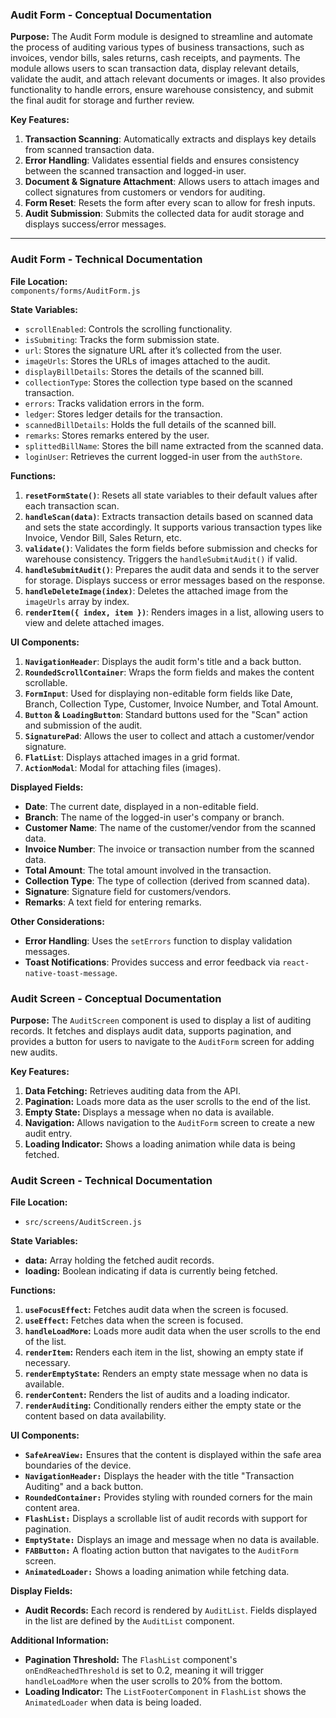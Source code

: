 ### **Audit Form - Conceptual Documentation**

**Purpose:**
The Audit Form module is designed to streamline and automate the process of auditing various types of business transactions, such as invoices, vendor bills, sales returns, cash receipts, and payments. The module allows users to scan transaction data, display relevant details, validate the audit, and attach relevant documents or images. It also provides functionality to handle errors, ensure warehouse consistency, and submit the final audit for storage and further review.

**Key Features:**
1. **Transaction Scanning**: Automatically extracts and displays key details from scanned transaction data.
2. **Error Handling**: Validates essential fields and ensures consistency between the scanned transaction and logged-in user.
3. **Document & Signature Attachment**: Allows users to attach images and collect signatures from customers or vendors for auditing.
4. **Form Reset**: Resets the form after every scan to allow for fresh inputs.
5. **Audit Submission**: Submits the collected data for audit storage and displays success/error messages.

---

### **Audit Form - Technical Documentation**

**File Location:**  
`components/forms/AuditForm.js`

**State Variables:**
- `scrollEnabled`: Controls the scrolling functionality.
- `isSubmiting`: Tracks the form submission state.
- `url`: Stores the signature URL after it’s collected from the user.
- `imageUrls`: Stores the URLs of images attached to the audit.
- `displayBillDetails`: Stores the details of the scanned bill.
- `collectionType`: Stores the collection type based on the scanned transaction.
- `errors`: Tracks validation errors in the form.
- `ledger`: Stores ledger details for the transaction.
- `scannedBillDetails`: Holds the full details of the scanned bill.
- `remarks`: Stores remarks entered by the user.
- `splittedBillName`: Stores the bill name extracted from the scanned data.
- `loginUser`: Retrieves the current logged-in user from the `authStore`.

**Functions:**
1. **`resetFormState()`**: Resets all state variables to their default values after each transaction scan.
2. **`handleScan(data)`**: Extracts transaction details based on scanned data and sets the state accordingly. It supports various transaction types like Invoice, Vendor Bill, Sales Return, etc.
3. **`validate()`**: Validates the form fields before submission and checks for warehouse consistency. Triggers the `handleSubmitAudit()` if valid.
4. **`handleSubmitAudit()`**: Prepares the audit data and sends it to the server for storage. Displays success or error messages based on the response.
5. **`handleDeleteImage(index)`**: Deletes the attached image from the `imageUrls` array by index.
6. **`renderItem({ index, item })`**: Renders images in a list, allowing users to view and delete attached images.

**UI Components:**
1. **`NavigationHeader`**: Displays the audit form's title and a back button.
2. **`RoundedScrollContainer`**: Wraps the form fields and makes the content scrollable.
3. **`FormInput`**: Used for displaying non-editable form fields like Date, Branch, Collection Type, Customer, Invoice Number, and Total Amount.
4. **`Button` & `LoadingButton`**: Standard buttons used for the "Scan" action and submission of the audit.
5. **`SignaturePad`**: Allows the user to collect and attach a customer/vendor signature.
6. **`FlatList`**: Displays attached images in a grid format.
7. **`ActionModal`**: Modal for attaching files (images).

**Displayed Fields:**
- **Date**: The current date, displayed in a non-editable field.
- **Branch**: The name of the logged-in user's company or branch.
- **Customer Name**: The name of the customer/vendor from the scanned data.
- **Invoice Number**: The invoice or transaction number from the scanned data.
- **Total Amount**: The total amount involved in the transaction.
- **Collection Type**: The type of collection (derived from scanned data).
- **Signature**: Signature field for customers/vendors.
- **Remarks**: A text field for entering remarks.

**Other Considerations:**
- **Error Handling**: Uses the `setErrors` function to display validation messages.
- **Toast Notifications**: Provides success and error feedback via `react-native-toast-message`.


### Audit Screen - Conceptual Documentation

**Purpose:**
The `AuditScreen` component is used to display a list of auditing records. It fetches and displays audit data, supports pagination, and provides a button for users to navigate to the `AuditForm` screen for adding new audits.

**Key Features:**
1. **Data Fetching:** Retrieves auditing data from the API.
2. **Pagination:** Loads more data as the user scrolls to the end of the list.
3. **Empty State:** Displays a message when no data is available.
4. **Navigation:** Allows navigation to the `AuditForm` screen to create a new audit entry.
5. **Loading Indicator:** Shows a loading animation while data is being fetched.

### Audit Screen - Technical Documentation

**File Location:**
- `src/screens/AuditScreen.js`

**State Variables:**
- **data:** Array holding the fetched audit records.
- **loading:** Boolean indicating if data is currently being fetched.

**Functions:**
1. **`useFocusEffect`:** Fetches audit data when the screen is focused.
2. **`useEffect`:** Fetches data when the screen is focused.
3. **`handleLoadMore`:** Loads more audit data when the user scrolls to the end of the list.
4. **`renderItem`:** Renders each item in the list, showing an empty state if necessary.
5. **`renderEmptyState`:** Renders an empty state message when no data is available.
6. **`renderContent`:** Renders the list of audits and a loading indicator.
7. **`renderAuditing`:** Conditionally renders either the empty state or the content based on data availability.

**UI Components:**
- **`SafeAreaView:`** Ensures that the content is displayed within the safe area boundaries of the device.
- **`NavigationHeader:`** Displays the header with the title "Transaction Auditing" and a back button.
- **`RoundedContainer:`** Provides styling with rounded corners for the main content area.
- **`FlashList:`** Displays a scrollable list of audit records with support for pagination.
- **`EmptyState:`** Displays an image and message when no data is available.
- **`FABButton:`** A floating action button that navigates to the `AuditForm` screen.
- **`AnimatedLoader:`** Shows a loading animation while fetching data.

**Display Fields:**
- **Audit Records:** Each record is rendered by `AuditList`. Fields displayed in the list are defined by the `AuditList` component.

**Additional Information:**
- **Pagination Threshold:** The `FlashList` component's `onEndReachedThreshold` is set to 0.2, meaning it will trigger `handleLoadMore` when the user scrolls to 20% from the bottom.
- **Loading Indicator:** The `ListFooterComponent` in `FlashList` shows the `AnimatedLoader` when data is being loaded.
